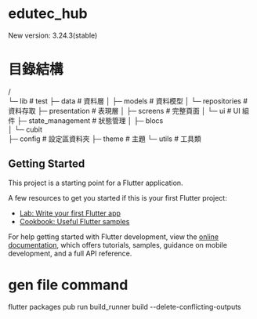 # edutec_hub

 New version: 
 3.24.3(stable)
 

# 目錄結構

/                         
└─ lib                    # test
   ├─ data                # 資料層
   │  ├─ models           # 資料模型
   │  └─ repositories     # 資料存取
   ├─ presentation        # 表現層
   │  ├─ screens          # 完整頁面
   │  └─ ui               # UI 組件
   ├─ state_management    # 狀態管理
   │  ├─ blocs            
   │  └─ cubit            
   ├─ config              # 設定區資料夾
   ├─ theme               # 主題
   └─ utils               # 工具類


## Getting Started

This project is a starting point for a Flutter application.

A few resources to get you started if this is your first Flutter project:

- [Lab: Write your first Flutter app](https://docs.flutter.dev/get-started/codelab)
- [Cookbook: Useful Flutter samples](https://docs.flutter.dev/cookbook)

For help getting started with Flutter development, view the
[online documentation](https://docs.flutter.dev/), which offers tutorials,
samples, guidance on mobile development, and a full API reference.




# gen file command
flutter packages pub run build_runner build --delete-conflicting-outputs  